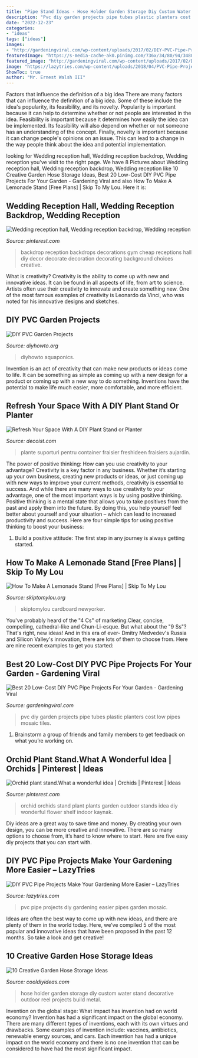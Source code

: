 ```yaml
---
title: "Pipe Stand Ideas - Hose Holder Garden Storage Diy Custom Water Stand Decorative Outdoor Reel Projects Build Metal"
description: "Pvc diy garden projects pipe tubes plastic planters cost low pipes mosaic tiles"
date: "2022-12-23"
categories:
- "ideas"
tags: ["ideas"]
images:
- "http://gardeningviral.com/wp-content/uploads/2017/02/DIY-PVC-Pipe-Projects-for-Garden-7.jpg"
featuredImage: "https://s-media-cache-ak0.pinimg.com/736x/34/80/94/348094fc3595d9f33ddb3bb48c2455d0.jpg"
featured_image: "http://gardeningviral.com/wp-content/uploads/2017/02/DIY-PVC-Pipe-Projects-for-Garden-7.jpg"
image: "https://lazytries.com/wp-content/uploads/2018/04/PVC-Pipe-Projects-Make-Gardening-More-Easier-11.jpg"
ShowToc: true
author: "Mr. Ernest Walsh III"
---
```



Factors that influence the definition of a big idea
There are many factors that can influence the definition of a big idea. Some of these include the idea's popularity, its feasibility, and its novelty. Popularity is important because it can help to determine whether or not people are interested in the idea. Feasibility is important because it determines how easily the idea can be implemented. Its feasibility will also depend on whether or not someone has an understanding of the concept. Finally, novelty is important because it can change people's opinions on an issue. This can lead to a change in the way people think about the idea and potential implementation.

	

		
looking for Wedding reception hall, Wedding reception backdrop, Wedding reception you've visit to the right page. We have 8 Pictures about Wedding reception hall, Wedding reception backdrop, Wedding reception like 10 Creative Garden Hose Storage Ideas, Best 20 Low-Cost DIY PVC Pipe Projects For Your Garden - Gardening Viral and also How To Make A Lemonade Stand [Free Plans] | Skip To My Lou. Here it is:
		
    
## Wedding Reception Hall, Wedding Reception Backdrop, Wedding Reception

<img loading=lazy src="https://i.pinimg.com/736x/34/f2/58/34f258a7d6537714dc8f82cd7a91f91c--party-backdrops-backdrop-ideas.jpg" onerror="this.onerror=null;this.src='https://tse4.mm.bing.net/th?id=OIP.6r96MhSkAfG3wjR5IAO8wgHaFj&amp;pid=15.1';" alt="Wedding reception hall, Wedding reception backdrop, Wedding reception">

_Source: pinterest.com_

>backdrop reception backdrops decorations gym cheap receptions hall diy decor decorate decoration decorating background choices creative. 

	

What is creativity?
Creativity is the ability to come up with new and innovative ideas. It can be found in all aspects of life, from art to science. Artists often use their creativity to innovate and create something new. One of the most famous examples of creativity is Leonardo da Vinci, who was noted for his innovative designs and sketches.

    
## DIY PVC Garden Projects

<img loading=lazy src="https://www.diyhowto.org/wp-content/uploads/DIYHowto-Low-Budget-DIY-PVC-Garden-Projects-You-Can-Do-15.jpg" onerror="this.onerror=null;this.src='https://tse1.mm.bing.net/th?id=OIP.3ebRLr3wkWPzkOGxyUymJgHaQo&amp;pid=15.1';" alt="DIY PVC Garden Projects">

_Source: diyhowto.org_

>diyhowto aquaponics. 

	

Invention is an act of creativity that can make new products or ideas come to life. It can be something as simple as coming up with a new design for a product or coming up with a new way to do something. Inventions have the potential to make life much easier, more comfortable, and more efficient.

    
## Refresh Your Space With A DIY Plant Stand Or Planter

<img loading=lazy src="https://cdn.decoist.com/wp-content/uploads/2014/06/Easy-PVC-pipe-planter.jpg" onerror="this.onerror=null;this.src='https://tse2.mm.bing.net/th?id=OIP.5IurlkUWZG_EbDDqnGq2NQHaKw&amp;pid=15.1';" alt="Refresh Your Space With A DIY Plant Stand or Planter">

_Source: decoist.com_

>plante suporturi pentru container fraisier freshideen fraisiers aujardin. 

	

The power of positive thinking: How can you use creativity to your advantage?
Creativity is a key factor in any business. Whether it’s starting up your own business, creating new products or ideas, or just coming up with new ways to improve your current methods, creativity is essential to success. And while there are many ways to use creativity to your advantage, one of the most important ways is by using positive thinking.
Positive thinking is a mental state that allows you to take positives from the past and apply them into the future. By doing this, you help yourself feel better about yourself and your situation – which can lead to increased productivity and success. Here are four simple tips for using positive thinking to boost your business: 

1) Build a positive attitude: The first step in any journey is always getting started.

    
## How To Make A Lemonade Stand [Free Plans] | Skip To My Lou

<img loading=lazy src="https://www.skiptomylou.org/wp-content/uploads/2013/05/How-to-build-your-own-lemonade-stand-1.jpg" onerror="this.onerror=null;this.src='https://tse3.mm.bing.net/th?id=OIP.cpcegUw8therI3eQmhPFHAHaK6&amp;pid=15.1';" alt="How To Make A Lemonade Stand [Free Plans] | Skip To My Lou">

_Source: skiptomylou.org_

>skiptomylou cardboard newyorker. 

	

You've probably heard of the "4 Cs" of marketing:Clear, concise, compelling, cathedral-like and Chun-Li-esque. But what about the "9 Ss"? That's right, new ideas! And in this era of ever- Dmitry Medvedev's Russia and Silicon Valley's innovation, there are lots of them to choose from. Here are nine recent examples to get you started: 

    
## Best 20 Low-Cost DIY PVC Pipe Projects For Your Garden - Gardening Viral

<img loading=lazy src="http://gardeningviral.com/wp-content/uploads/2017/02/DIY-PVC-Pipe-Projects-for-Garden-7.jpg" onerror="this.onerror=null;this.src='https://tse2.mm.bing.net/th?id=OIP.o0HE0jQqzcu8olRMkNfyEwHaM0&amp;pid=15.1';" alt="Best 20 Low-Cost DIY PVC Pipe Projects For Your Garden - Gardening Viral">

_Source: gardeningviral.com_

>pvc diy garden projects pipe tubes plastic planters cost low pipes mosaic tiles. 

	

1. Brainstorm a group of friends and family members to get feedback on what you’re working on.

    
## Orchid Plant Stand.What A Wonderful Idea | Orchids | Pinterest | Ideas

<img loading=lazy src="https://s-media-cache-ak0.pinimg.com/736x/34/80/94/348094fc3595d9f33ddb3bb48c2455d0.jpg" onerror="this.onerror=null;this.src='https://tse1.mm.bing.net/th?id=OIP.Br59OYS4Oagm3LPLp8v9LQHaJ3&amp;pid=15.1';" alt="Orchid plant stand.What a wonderful idea | Orchids | Pinterest | Ideas">

_Source: pinterest.com_

>orchid orchids stand plant plants garden outdoor stands idea diy wonderful flower shelf indoor kaynak. 

	

Diy ideas are a great way to save time and money. By creating your own design, you can be more creative and innovative. There are so many options to choose from, it’s hard to know where to start. Here are five easy diy projects that you can start with.

    
## DIY PVC Pipe Projects Make Your Gardening More Easier – LazyTries

<img loading=lazy src="https://lazytries.com/wp-content/uploads/2018/04/PVC-Pipe-Projects-Make-Gardening-More-Easier-11.jpg" onerror="this.onerror=null;this.src='https://tse1.mm.bing.net/th?id=OIP.6RGJ_6BZEObVSCFXq3rbkwHaKm&amp;pid=15.1';" alt="DIY PVC Pipe Projects Make Your Gardening More Easier – LazyTries">

_Source: lazytries.com_

>pvc pipe projects diy gardening easier pipes garden mosaic. 

	

Ideas are often the best way to come up with new ideas, and there are plenty of them in the world today. Here, we’ve compiled 5 of the most popular and innovative ideas that have been proposed in the past 12 months. So take a look and get creative!

    
## 10 Creative Garden Hose Storage Ideas

<img loading=lazy src="http://cooldiyideas.com/wp-content/uploads/2015/08/Hose-Holder-with-a-Custom-Look.jpg" onerror="this.onerror=null;this.src='https://tse1.mm.bing.net/th?id=OIP.xGdZJVjOk13VKaelry7I0wHaM9&amp;pid=15.1';" alt="10 Creative Garden Hose Storage Ideas">

_Source: cooldiyideas.com_

>hose holder garden storage diy custom water stand decorative outdoor reel projects build metal. 

	

Invention on the global stage: What impact has invention had on world economy?
Invention has had a significant impact on the global economy. There are many different types of inventions, each with its own virtues and drawbacks. Some examples of invention include: vaccines, antibiotics, renewable energy sources, and cars. Each invention has had a unique impact on the world economy and there is no one invention that can be considered to have had the most significant impact.

